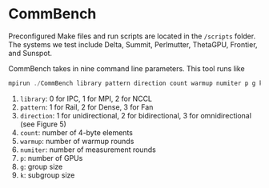 # CommBench

Preconfigured Make files and run scripts are located in the ```/scripts``` folder. The systems we test include Delta, Summit, Perlmutter, ThetaGPU, Frontier, and Sunspot.

CommBench takes in nine command line parameters. This tool runs like
```cpp
mpirun ./CommBench library pattern direction count warmup numiter p g k
```
1. ```library```: 0 for IPC, 1 for MPI, 2 for NCCL
2. ```pattern```: 1 for Rail, 2 for Dense, 3 for Fan
3. ```direction```: 1 for unidirectional, 2 for bidirectional, 3 for
omnidirectional (see Figure 5)
4. ```count```: number of 4-byte elements
5. ```warmup```: number of warmup rounds
6. ```numiter```: number of measurement rounds
7. ```p```: number of GPUs
8. ```g```: group size
9. ```k```: subgroup size
